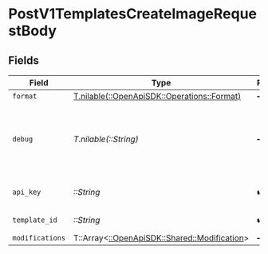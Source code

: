# PostV1TemplatesCreateImageRequestBody


## Fields

| Field                                                                               | Type                                                                                | Required                                                                            | Description                                                                         | Example                                                                             |
| ----------------------------------------------------------------------------------- | ----------------------------------------------------------------------------------- | ----------------------------------------------------------------------------------- | ----------------------------------------------------------------------------------- | ----------------------------------------------------------------------------------- |
| `format`                                                                            | [T.nilable(::OpenApiSDK::Operations::Format)](../../models/operations/format.md)    | :heavy_minus_sign:                                                                  | N/A                                                                                 |                                                                                     |
| `debug`                                                                             | *T.nilable(::String)*                                                               | :heavy_minus_sign:                                                                  | Only for debug purpose, it draws bounding box for each layer                        |                                                                                     |
| `api_key`                                                                           | *::String*                                                                          | :heavy_check_mark:                                                                  | The api key to use for this request                                                 | key_xxxxxxxxx                                                                       |
| `template_id`                                                                       | *::String*                                                                          | :heavy_check_mark:                                                                  | Your template id                                                                    | tpl_xxxxxxxxx                                                                       |
| `modifications`                                                                     | T::Array<[::OpenApiSDK::Shared::Modification](../../models/shared/modification.md)> | :heavy_minus_sign:                                                                  | N/A                                                                                 |                                                                                     |